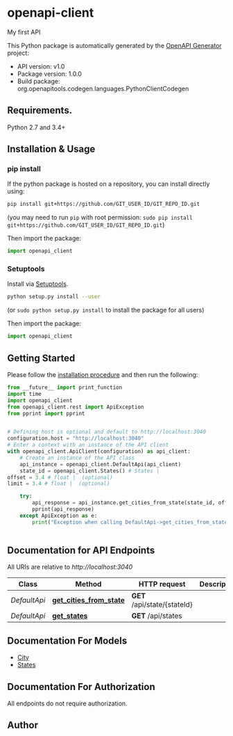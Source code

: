 # openapi-client
My first API

This Python package is automatically generated by the [OpenAPI Generator](https://openapi-generator.tech) project:

- API version: v1.0
- Package version: 1.0.0
- Build package: org.openapitools.codegen.languages.PythonClientCodegen

## Requirements.

Python 2.7 and 3.4+

## Installation & Usage
### pip install

If the python package is hosted on a repository, you can install directly using:

```sh
pip install git+https://github.com/GIT_USER_ID/GIT_REPO_ID.git
```
(you may need to run `pip` with root permission: `sudo pip install git+https://github.com/GIT_USER_ID/GIT_REPO_ID.git`)

Then import the package:
```python
import openapi_client
```

### Setuptools

Install via [Setuptools](http://pypi.python.org/pypi/setuptools).

```sh
python setup.py install --user
```
(or `sudo python setup.py install` to install the package for all users)

Then import the package:
```python
import openapi_client
```

## Getting Started

Please follow the [installation procedure](#installation--usage) and then run the following:

```python
from __future__ import print_function
import time
import openapi_client
from openapi_client.rest import ApiException
from pprint import pprint


# Defining host is optional and default to http://localhost:3040
configuration.host = "http://localhost:3040"
# Enter a context with an instance of the API client
with openapi_client.ApiClient(configuration) as api_client:
    # Create an instance of the API class
    api_instance = openapi_client.DefaultApi(api_client)
    state_id = openapi_client.States() # States | 
offset = 3.4 # float |  (optional)
limit = 3.4 # float |  (optional)

    try:
        api_response = api_instance.get_cities_from_state(state_id, offset=offset, limit=limit)
        pprint(api_response)
    except ApiException as e:
        print("Exception when calling DefaultApi->get_cities_from_state: %s\n" % e)
    
```

## Documentation for API Endpoints

All URIs are relative to *http://localhost:3040*

Class | Method | HTTP request | Description
------------ | ------------- | ------------- | -------------
*DefaultApi* | [**get_cities_from_state**](docs/DefaultApi.md#get_cities_from_state) | **GET** /api/state/{stateId} | 
*DefaultApi* | [**get_states**](docs/DefaultApi.md#get_states) | **GET** /api/states | 


## Documentation For Models

 - [City](docs/City.md)
 - [States](docs/States.md)


## Documentation For Authorization

 All endpoints do not require authorization.

## Author




